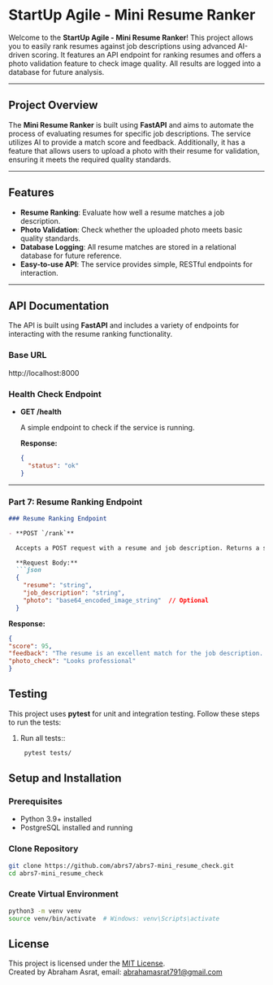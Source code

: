 # StartUp Agile - Mini Resume Ranker

Welcome to the **StartUp Agile - Mini Resume Ranker**! This project allows you to easily rank resumes against job descriptions using advanced AI-driven scoring. It features an API endpoint for ranking resumes and offers a photo validation feature to check image quality. All results are logged into a database for future analysis.

---


## Project Overview

The **Mini Resume Ranker** is built using **FastAPI** and aims to automate the process of evaluating resumes for specific job descriptions. The service utilizes AI to provide a match score and feedback. Additionally, it has a feature that allows users to upload a photo with their resume for validation, ensuring it meets the required quality standards.

---

## Features

- **Resume Ranking**: Evaluate how well a resume matches a job description.
- **Photo Validation**: Check whether the uploaded photo meets basic quality standards.
- **Database Logging**: All resume matches are stored in a relational database for future reference.
- **Easy-to-use API**: The service provides simple, RESTful endpoints for interaction.

---

## API Documentation

The API is built using **FastAPI** and includes a variety of endpoints for interacting with the resume ranking functionality.

### Base URL

http://localhost:8000

### Health Check Endpoint

- **GET /health**

  A simple endpoint to check if the service is running.

  **Response:**

  ```json
  {
    "status": "ok"
  }
  ```

---

### **Part 7: Resume Ranking Endpoint**
```markdown
### Resume Ranking Endpoint

- **POST `/rank`**

  Accepts a POST request with a resume and job description. Returns a score and feedback based on AI analysis.

  **Request Body:**
  ```json
  {
    "resume": "string",
    "job_description": "string",
    "photo": "base64_encoded_image_string"  // Optional
  }
  ```
  **Response:**
  ```json
  {
  "score": 95,
  "feedback": "The resume is an excellent match for the job description. The candidate's 6+ years of Python backend experience, specific experience with FastAPI,  proven LLM integration (OpenAI GPT),  CI/CD implementation with Docker and GitHub Actions, and focus on API performance optimization align perfectly with the requirements.  The mention of mentoring and open-source contributions adds value. The only minor gap is a lack of explicit mention of integrating models beyond OpenAI, but the experience with GPT and focus on LLM applications strongly suggests transferrable skills. The candidate's experience surpasses the minimum requirements.",
  "photo_check": "Looks professional"
}
  ```
## Testing

This project uses **pytest** for unit and integration testing. Follow these steps to run the tests:

1. Run all tests::
   ```bash
    pytest tests/
   ```

  ## Setup and Installation

### Prerequisites

- Python 3.9+ installed
- PostgreSQL installed and running

### Clone Repository

```bash
git clone https://github.com/abrs7/abrs7-mini_resume_check.git
cd abrs7-mini_resume_check
```



### Create Virtual Environment

```bash
python3 -m venv venv
source venv/bin/activate  # Windows: venv\Scripts\activate
```

## License

This project is licensed under the [MIT License](LICENSE).  
Created by Abraham Asrat, email: abrahamasrat791@gmail.com